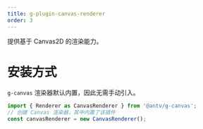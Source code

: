 ```yaml
---
title: g-plugin-canvas-renderer
order: 3
---
```


提供基于 Canvas2D 的渲染能力。

# 安装方式

`g-canvas` 渲染器默认内置，因此无需手动引入。

```js
import { Renderer as CanvasRenderer } from '@antv/g-canvas';
// 创建 Canvas 渲染器，其中内置了该插件
const canvasRenderer = new CanvasRenderer();
```
